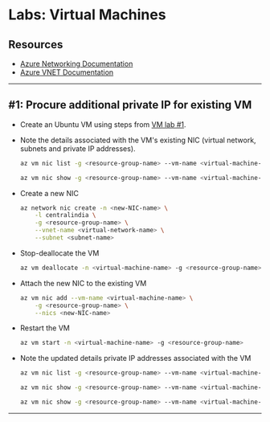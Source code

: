 
# Labs: Virtual Machines

## Resources

* [Azure Networking Documentation](https://docs.microsoft.com/en-us/azure/networking/networking-overview)
* [Azure VNET Documentation](https://docs.microsoft.com/en-us/azure/virtual-network/)

-----

## #1: Procure additional private IP for existing VM

* Create an Ubuntu VM using steps from [VM lab #1](./virtual-machines.md#1-create-an-ubuntu-vm-and-ssh-into-it).

* Note the details associated with the VM's existing NIC (virtual network, subnets and private IP addresses).

    ```bash
    az vm nic list -g <resource-group-name> --vm-name <virtual-machine-name>

    az vm nic show -g <resource-group-name> --vm-name <virtual-machine-name> --nic <existing-NIC-name>
    ```

* Create a new NIC

    ```bash
    az network nic create -n <new-NIC-name> \
        -l centralindia \
        -g <resource-group-name> \
        --vnet-name <virtual-network-name> \
        --subnet <subnet-name>
    ```

* Stop-deallocate the VM

    ```bash
    az vm deallocate -n <virtual-machine-name> -g <resource-group-name>
    ```

* Attach the new NIC to the existing VM

    ```bash
    az vm nic add --vm-name <virtual-machine-name> \
        -g <resource-group-name> \
        --nics <new-NIC-name>
    ```

* Restart the VM

    ```bash
    az vm start -n <virtual-machine-name> -g <resource-group-name>
    ```

* Note the updated details private IP addresses associated with the VM

    ```bash
    az vm nic list -g <resource-group-name> --vm-name <virtual-machine-name>

    az vm nic show -g <resource-group-name> --vm-name <virtual-machine-name> --nic <existing-NIC-name>

    az vm nic show -g <resource-group-name> --vm-name <virtual-machine-name> --nic <new-NIC-name>
    ```

-----

